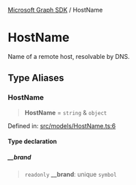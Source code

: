 [Microsoft Graph SDK](README.md) / HostName

# HostName

Name of a remote host, resolvable by DNS.

## Type Aliases

### HostName

> **HostName** = `string` & `object`

Defined in: [src/models/HostName.ts:6](https://github.com/Future-Secure-AI/microsoft-graph/blob/main/src/models/HostName.ts#L6)

#### Type declaration

##### \_\_brand

> `readonly` **\_\_brand**: unique `symbol`
